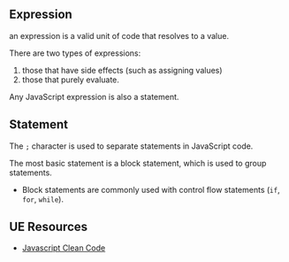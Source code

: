 
## Expression
an expression is a valid unit of code that resolves to a value.

There are two types of expressions: 
1. those that have side effects (such as assigning values) 
2. those that purely evaluate.

Any JavaScript expression is also a statement.

## Statement

The `;` character is used to separate statements in JavaScript code.

The most basic statement is a block statement, which is used to group statements. 
- Block statements are commonly used with control flow statements (`if`, `for`, `while`).

## UE Resources
- [Javascript Clean Code](https://github.com/ryanmcdermott/clean-code-javascript)